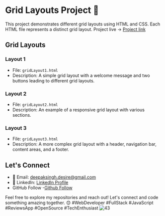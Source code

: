 # Grid Layouts Project 📐

This project demonstrates different grid layouts using HTML and CSS. Each HTML file represents a distinct grid layout.
Project live ->  [Project link](https://codster15.github.io/grid-responsive-web-page/)

## Grid Layouts

### Layout 1
- File: `gridLayout1.html`
- Description: A simple grid layout with a welcome message and two buttons leading to different grid layouts.

### Layout 2
- File: `gridLayout2.html`
- Description: An example of a responsive grid layout with various sections.


### Layout 3
- File: `gridLayout3.html`
- Description: A more complex grid layout with a header, navigation bar, content areas, and a footer.

## Let's Connect



- 📧 Email: deepaksingh.desire@gmail.com
- 💼 LinkedIn: [ LinkedIn Profile](https://www.linkedin.com/in/codster-dev-9638b1205/)
- GitHub Follow -[Github Follow](https://github.com/codster15)

Feel free to explore my repositories and reach out! Let's connect and code something amazing together. 😊
#WebDeveloper #FullStack #JavaScript #ReviewsApp #OpenSource #TechEnthusiast
![43](https://github.com/codster15/grid-responsive-web-page/assets/127374043/b2c85cfd-1b64-423d-85c4-d513c394281c)
